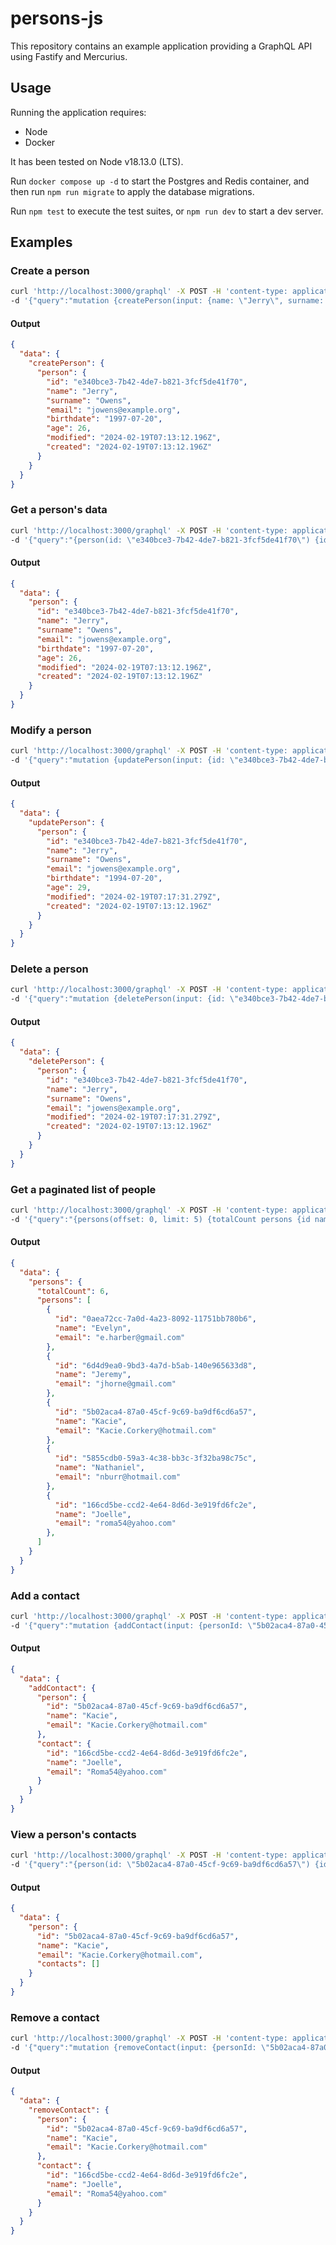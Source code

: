 # persons-js

This repository contains an example application providing a GraphQL API using Fastify and Mercurius.

## Usage

Running the application requires:

- Node
- Docker

It has been tested on Node v18.13.0 (LTS).

Run `docker compose up -d` to start the Postgres and Redis container, and then run `npm run migrate` to apply the database migrations.

Run `npm test` to execute the test suites, or `npm run dev` to start a dev server.

## Examples

### Create a person

```bash
curl 'http://localhost:3000/graphql' -X POST -H 'content-type: application/json' \
-d '{"query":"mutation {createPerson(input: {name: \"Jerry\", surname: \"Owens\", email: \"jowens@example.org\", birthdate: \"1997-07-20\"}) {person {id name surname email birthdate age modified created}}}"}' | jq
```

#### Output

```json
{
  "data": {
    "createPerson": {
      "person": {
        "id": "e340bce3-7b42-4de7-b821-3fcf5de41f70",
        "name": "Jerry",
        "surname": "Owens",
        "email": "jowens@example.org",
        "birthdate": "1997-07-20",
        "age": 26,
        "modified": "2024-02-19T07:13:12.196Z",
        "created": "2024-02-19T07:13:12.196Z"
      }
    }
  }
}
```

### Get a person's data

```bash
curl 'http://localhost:3000/graphql' -X POST -H 'content-type: application/json' \
-d '{"query":"{person(id: \"e340bce3-7b42-4de7-b821-3fcf5de41f70\") {id name surname email birthdate age modified created}}"}' | jq
```

#### Output

```json
{
  "data": {
    "person": {
      "id": "e340bce3-7b42-4de7-b821-3fcf5de41f70",
      "name": "Jerry",
      "surname": "Owens",
      "email": "jowens@example.org",
      "birthdate": "1997-07-20",
      "age": 26,
      "modified": "2024-02-19T07:13:12.196Z",
      "created": "2024-02-19T07:13:12.196Z"
    }
  }
}
```

### Modify a person

```bash
curl 'http://localhost:3000/graphql' -X POST -H 'content-type: application/json' \
-d '{"query":"mutation {updatePerson(input: {id: \"e340bce3-7b42-4de7-b821-3fcf5de41f70\" birthdate: \"1994-07-20\"}) {person {id name surname email birthdate age modified created}}}"}' | jq
```

#### Output

```json
{
  "data": {
    "updatePerson": {
      "person": {
        "id": "e340bce3-7b42-4de7-b821-3fcf5de41f70",
        "name": "Jerry",
        "surname": "Owens",
        "email": "jowens@example.org",
        "birthdate": "1994-07-20",
        "age": 29,
        "modified": "2024-02-19T07:17:31.279Z",
        "created": "2024-02-19T07:13:12.196Z"
      }
    }
  }
}
```

### Delete a person

```bash
curl 'http://localhost:3000/graphql' -X POST -H 'content-type: application/json' \
-d '{"query":"mutation {deletePerson(input: {id: \"e340bce3-7b42-4de7-b821-3fcf5de41f70\"}) {person {id name surname email modified created}}}"}' | jq
```

#### Output

```json
{
  "data": {
    "deletePerson": {
      "person": {
        "id": "e340bce3-7b42-4de7-b821-3fcf5de41f70",
        "name": "Jerry",
        "surname": "Owens",
        "email": "jowens@example.org",
        "modified": "2024-02-19T07:17:31.279Z",
        "created": "2024-02-19T07:13:12.196Z"
      }
    }
  }
}
```

### Get a paginated list of people

```bash
curl 'http://localhost:3000/graphql' -X POST -H 'content-type: application/json' \
-d '{"query":"{persons(offset: 0, limit: 5) {totalCount persons {id name email}}}"}' | jq
```

#### Output

```json
{
  "data": {
    "persons": {
      "totalCount": 6,
      "persons": [
        {
          "id": "0aea72cc-7a0d-4a23-8092-11751bb780b6",
          "name": "Evelyn",
          "email": "e.harber@gmail.com"
        },
        {
          "id": "6d4d9ea0-9bd3-4a7d-b5ab-140e965633d8",
          "name": "Jeremy",
          "email": "jhorne@gmail.com"
        },
        {
          "id": "5b02aca4-87a0-45cf-9c69-ba9df6cd6a57",
          "name": "Kacie",
          "email": "Kacie.Corkery@hotmail.com"
        },
        {
          "id": "5855cdb0-59a3-4c38-bb3c-3f32ba98c75c",
          "name": "Nathaniel",
          "email": "nburr@hotmail.com"
        },
        {
          "id": "166cd5be-ccd2-4e64-8d6d-3e919fd6fc2e",
          "name": "Joelle",
          "email": "roma54@yahoo.com"
        },
      ]
    }
  }
}
```

### Add a contact

```bash
curl 'http://localhost:3000/graphql' -X POST -H 'content-type: application/json' \
-d '{"query":"mutation {addContact(input: {personId: \"5b02aca4-87a0-45cf-9c69-ba9df6cd6a57\", contactId: \"166cd5be-ccd2-4e64-8d6d-3e919fd6fc2e\"}) {person {id name email} contact {id name email}}}"}' | jq
```

#### Output

```json
{
  "data": {
    "addContact": {
      "person": {
        "id": "5b02aca4-87a0-45cf-9c69-ba9df6cd6a57",
        "name": "Kacie",
        "email": "Kacie.Corkery@hotmail.com"
      },
      "contact": {
        "id": "166cd5be-ccd2-4e64-8d6d-3e919fd6fc2e",
        "name": "Joelle",
        "email": "Roma54@yahoo.com"
      }
    }
  }
}
```

### View a person's contacts

```bash
curl 'http://localhost:3000/graphql' -X POST -H 'content-type: application/json' \
-d '{"query":"{person(id: \"5b02aca4-87a0-45cf-9c69-ba9df6cd6a57\") {id name email contacts {id name email}}}"}' | jq
```

#### Output

```json
{
  "data": {
    "person": {
      "id": "5b02aca4-87a0-45cf-9c69-ba9df6cd6a57",
      "name": "Kacie",
      "email": "Kacie.Corkery@hotmail.com",
      "contacts": []
    }
  }
}
```

### Remove a contact

```bash
curl 'http://localhost:3000/graphql' -X POST -H 'content-type: application/json' \
-d '{"query":"mutation {removeContact(input: {personId: \"5b02aca4-87a0-45cf-9c69-ba9df6cd6a57\", contactId: \"166cd5be-ccd2-4e64-8d6d-3e919fd6fc2e\"}) {person {id name email} contact {id name email}}}"}' | jq
```

#### Output

```json
{
  "data": {
    "removeContact": {
      "person": {
        "id": "5b02aca4-87a0-45cf-9c69-ba9df6cd6a57",
        "name": "Kacie",
        "email": "Kacie.Corkery@hotmail.com"
      },
      "contact": {
        "id": "166cd5be-ccd2-4e64-8d6d-3e919fd6fc2e",
        "name": "Joelle",
        "email": "Roma54@yahoo.com"
      }
    }
  }
}
```
